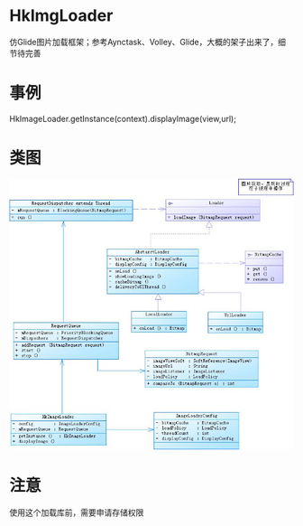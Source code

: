 # HkImgLoader
仿Glide图片加载框架；参考Aynctask、Volley、Glide，大概的架子出来了，细节待完善
# 事例
HkImageLoader.getInstance(context).displayImage(view,url);
# 类图
![image](https://github.com/SilentHiKing/HkImgLoader/blob/master/doc/HkImgLoader%E7%B1%BB%E5%9B%BE.jpg)
# 注意
使用这个加载库前，需要申请存储权限


